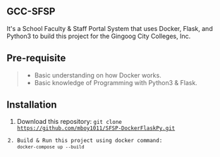 ## GCC-SFSP
It's a School Faculty & Staff Portal System that uses Docker, Flask, and Python3 to build this project for the Gingoog City Colleges, Inc.

## Pre-requisite
> * Basic understanding on how Docker works.
> * Basic knowledge of Programming with Python3 & Flask.

## Installation
1. Download this repository: <code>git clone https://github.com/mboy1011/SFSP-DockerFlaskPy.git 
2. Build & Run this project using docker command: <code>docker-compose up --build</code>